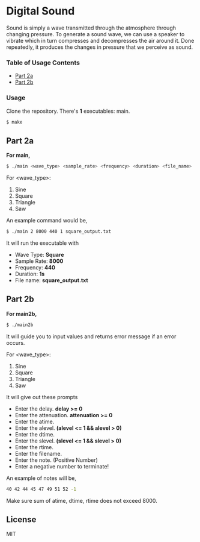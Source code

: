 # Digital Sound

Sound is simply a wave transmitted through the atmosphere through changing pressure. To generate a sound wave, we can use a speaker to vibrate which in turn compresses and decompresses the air around it.  Done repeatedly, it produces the changes in pressure that we perceive as sound. 

### Table of Usage Contents

- [Part 2a](#Part-2a)
- [Part 2b](#Part-2b)

### Usage

Clone the repository. There's **1** executables: main. 

```sh
$ make 
```

## Part 2a

**For main,**

```sh
$ ./main <wave_type> <sample_rate> <frequency> <duration> <file_name>
```

For <wave_type>:
1. Sine
2. Square
3. Triangle
4. Saw

An example command would be,

```sh
$ ./main 2 8000 440 1 square_output.txt
```

It will run the executable with
- Wave Type:    **Square**
- Sample Rate:  **8000**
- Frequency:    **440**
- Duration:     **1s**
- File name:    **square_output.txt**

## Part 2b

**For main2b,**

```sh
$ ./main2b
```
It will guide you to input values and returns error message if an error occurs.

For <wave_type>:
1. Sine
2. Square
3. Triangle
4. Saw

It will give out these prompts 
- Enter the delay.  **delay >= 0**
- Enter the attenuation.    **attenuation >= 0**
- Enter the atime.  
- Enter the alevel.  **(alevel <= 1 && alevel > 0)**
- Enter the dtime.  
- Enter the slevel. **(slevel <= 1 && slevel > 0)**
- Enter the rtime. 
- Enter the filename.    
- Enter the note. (Positive Number)
- Enter a negative number to terminate!

An example of notes will be,

```sh
40 42 44 45 47 49 51 52 -1
```
Make sure sum of atime, dtime, rtime does not exceed 8000.

License
----

MIT
